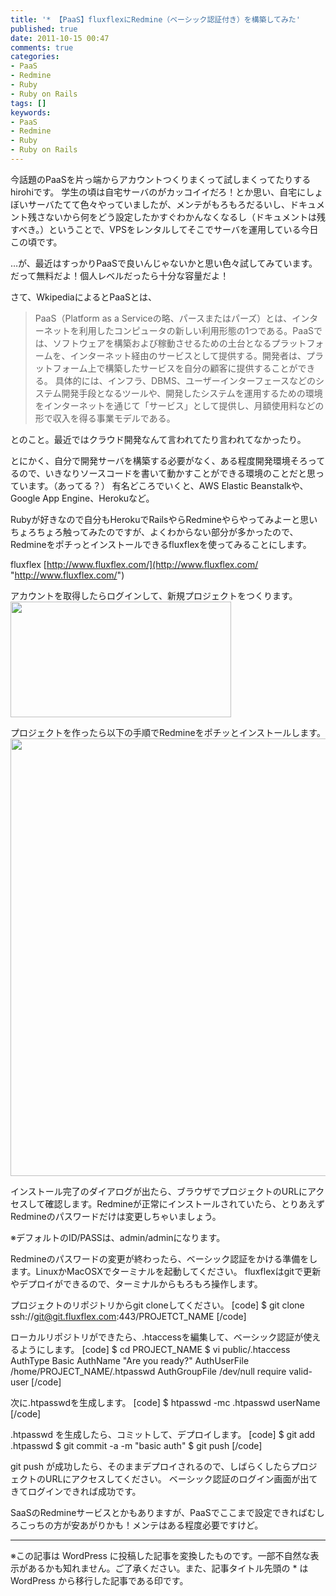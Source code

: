```yaml
---
title: '* 【PaaS】fluxflexにRedmine（ベーシック認証付き）を構築してみた'
published: true
date: 2011-10-15 00:47
comments: true
categories:
- PaaS
- Redmine
- Ruby
- Ruby on Rails
tags: []
keywords:
- PaaS
- Redmine
- Ruby
- Ruby on Rails
---
```

今話題のPaaSを片っ端からアカウントつくりまくって試しまくってたりするhirohiです。
学生の頃は自宅サーバのがカッコイイだろ！とか思い、自宅にしょぼいサーバたてて色々やっていましたが、メンテがもろもろだるいし、ドキュメント残さないから何をどう設定したかすぐわかんなくなるし（ドキュメントは残すべき。）ということで、VPSをレンタルしてそこでサーバを運用している今日この頃です。

…が、最近はすっかりPaaSで良いんじゃないかと思い色々試してみています。
だって無料だよ！個人レベルだったら十分な容量だよ！

さて、WkipediaによるとPaaSとは、
<blockquote>
PaaS（Platform as a Serviceの略、パースまたはパーズ）とは、インターネットを利用したコンピュータの新しい利用形態の1つである。PaaSでは、ソフトウェアを構築および稼動させるための土台となるプラットフォームを、インターネット経由のサービスとして提供する。開発者は、プラットフォーム上で構築したサービスを自分の顧客に提供することができる。 具体的には、インフラ、DBMS、ユーザーインターフェースなどのシステム開発手段となるツールや、開発したシステムを運用するための環境をインターネットを通じて「サービス」として提供し、月額使用料などの形で収入を得る事業モデルである。
</blockquote>

とのこと。最近ではクラウド開発なんて言われてたり言われてなかったり。

とにかく、自分で開発サーバを構築する必要がなく、ある程度開発環境そろってるので、いきなりソースコードを書いて動かすことができる環境のことだと思っています。（あってる？）
有名どころでいくと、AWS Elastic Beanstalkや、Google App Engine、Herokuなど。

Rubyが好きなので自分もHerokuでRailsやらRedmineやらやってみよーと思いちょろちょろ触ってみたのですが、よくわからない部分が多かったので、Redmineをポチっとインストールできるfluxflexを使ってみることにします。


fluxflex
[http://www.fluxflex.com/](http://www.fluxflex.com/ "http://www.fluxflex.com/")

アカウントを取得したらログインして、新規プロジェクトをつくります。
<a href="http://hiropo.co.uk/wp-content/uploads/2011/10/834f11a22b2d440ff64c0161c479a7cf.png"><img src="http://hiropo.co.uk/wp-content/uploads/2011/10/834f11a22b2d440ff64c0161c479a7cf.png" alt="" title="スクリーンショット 2011-10-15 0.17.00" width="353" height="185" class="alignnone size-full wp-image-786" /></a>

プロジェクトを作ったら以下の手順でRedmineをポチッとインストールします。
<a href="http://hiropo.co.uk/wp-content/uploads/2011/10/ab50a1a79ad25516bf49b3d9dcd037f11.png"><img src="http://hiropo.co.uk/wp-content/uploads/2011/10/ab50a1a79ad25516bf49b3d9dcd037f11.png" alt="" title="スクリーンショット 2011-10-15 0.22.06" style="width: 700px;" /></a>

インストール完了のダイアログが出たら、ブラウザでプロジェクトのURLにアクセスして確認します。Redmineが正常にインストールされていたら、とりあえずRedmineのパスワードだけは変更しちゃいましょう。

※デフォルトのID/PASSは、admin/adminになります。

Redmineのパスワードの変更が終わったら、ベーシック認証をかける準備をします。LinuxかMacOSXでターミナルを起動してください。
fluxflexはgitで更新やデプロイができるので、ターミナルからもろもろ操作します。

プロジェクトのリポジトリからgit cloneしてください。
[code]
$ git clone ssh://git@git.fluxflex.com:443/PROJETCT_NAME
[/code]

ローカルリポジトリができたら、.htaccessを編集して、ベーシック認証が使えるようにします。
[code]
$ cd PROJECT_NAME
$ vi public/.htaccess
AuthType Basic
AuthName "Are you ready?"
AuthUserFile /home/PROJECT_NAME/.htpasswd
AuthGroupFile /dev/null
require valid-user
[/code]

次に.htpasswdを生成します。
[code]
$ htpasswd -mc .htpasswd userName
[/code]

.htpasswd を生成したら、コミットして、デプロイします。
[code]
$ git add .htpasswd
$ git commit -a -m "basic auth"
$ git push
[/code]

git push が成功したら、そのままデプロイされるので、しばらくしたらプロジェクトのURLにアクセスしてください。
ベーシック認証のログイン画面が出てきてログインできれば成功です。

SaaSのRedmineサービスとかもありますが、PaaSでここまで設定できればむしろこっちの方が安あがりかも！メンテはある程度必要ですけど。

---
※この記事は WordPress に投稿した記事を変換したものです。一部不自然な表示があるかも知れません。ご了承ください。また、記事タイトル先頭の * は WordPress から移行した記事である印です。
